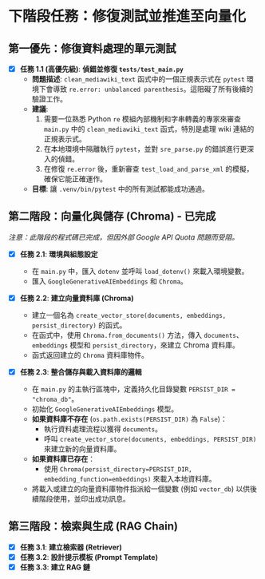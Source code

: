 # 下階段任務：修復測試並推進至向量化

## 第一優先：修復資料處理的單元測試

- [x] **任務 1.1 (高優先級)**: **偵錯並修復 `tests/test_main.py`**
    - **問題描述**: `clean_mediawiki_text` 函式中的一個正規表示式在 `pytest` 環境下會導致 `re.error: unbalanced parenthesis`。這阻礙了所有後續的驗證工作。
    - **建議**: 
        1.  需要一位熟悉 Python `re` 模組內部機制和字串轉義的專家來審查 `main.py` 中的 `clean_mediawiki_text` 函式，特別是處理 wiki 連結的正規表示式。
        2.  在本地環境中隔離執行 `pytest`，並對 `sre_parse.py` 的錯誤進行更深入的偵錯。
        3.  在修復 `re.error` 後，重新審查 `test_load_and_parse_xml` 的模擬，確保它能正確運作。
    - **目標**: 讓 `.venv/bin/pytest` 中的所有測試都能成功通過。

## 第二階段：向量化與儲存 (Chroma) - 已完成

*注意：此階段的程式碼已完成，但因外部 Google API Quota 問題而受阻。*

- [x] **任務 2.1**: **環境與組態設定**
    - 在 `main.py` 中，匯入 `dotenv` 並呼叫 `load_dotenv()` 來載入環境變數。
    - 匯入 `GoogleGenerativeAIEmbeddings` 和 `Chroma`。

- [x] **任務 2.2**: **建立向量資料庫 (Chroma)**
    - 建立一個名為 `create_vector_store(documents, embeddings, persist_directory)` 的函式。
    - 在函式中，使用 `Chroma.from_documents()` 方法，傳入 `documents`、`embeddings` 模型和 `persist_directory`，來建立 Chroma 資料庫。
    - 函式返回建立的 `Chroma` 資料庫物件。

- [x] **任務 2.3**: **整合儲存與載入資料庫的邏輯**
    - 在 `main.py` 的主執行區塊中，定義持久化目錄變數 `PERSIST_DIR = "chroma_db"`。
    - 初始化 `GoogleGenerativeAIEmbeddings` 模型。
    - **如果資料庫不存在** (`os.path.exists(PERSIST_DIR)` 為 `False`)：
        - 執行資料處理流程以獲得 `documents`。
        - 呼叫 `create_vector_store(documents, embeddings, PERSIST_DIR)` 來建立新的向量資料庫。
    - **如果資料庫已存在**：
        - 使用 `Chroma(persist_directory=PERSIST_DIR, embedding_function=embeddings)` 來載入本地資料庫。
    - 將載入或建立的向量資料庫物件指派給一個變數 (例如 `vector_db`) 以供後續階段使用，並印出成功訊息。

## 第三階段：檢索與生成 (RAG Chain)

- [x] **任務 3.1**: **建立檢索器 (Retriever)**
- [x] **任務 3.2**: **設計提示模板 (Prompt Template)**
- [x] **任務 3.3**: **建立 RAG 鏈**